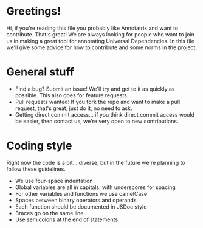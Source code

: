 # Greetings!

Hi, if you're reading this file you probably like Annotatrix and want to contribute.
That's great! We are always looking for people who want to join us in making a great
tool for annotating Universal Dependencies. In this file we'll give some advice 
for how to contribute and some norms in the project.

# General stuff

* Find a bug? Submit an issue! We'll try and get to it as quickly as possible. This also
   goes for feature requests.
* Pull requests wanted! If you fork the repo and want to make a pull request, that's great,
   just do it, no need to ask.
* Getting direct commit access... if you think direct commit access would be easier, then 
   contact us, we're very open to new contributions.

# Coding style

Right now the code is a bit... diverse, but in the future we're planning to follow these
guidelines.

* We use four-space indentation
* Global variables are all in capitals, with underscores for spacing
* For other variables and functions we use camelCase
* Spaces between binary operators and operands 
* Each function should be documented in JSDoc style
* Braces go on the same line
* Use semicolons at the end of statements
